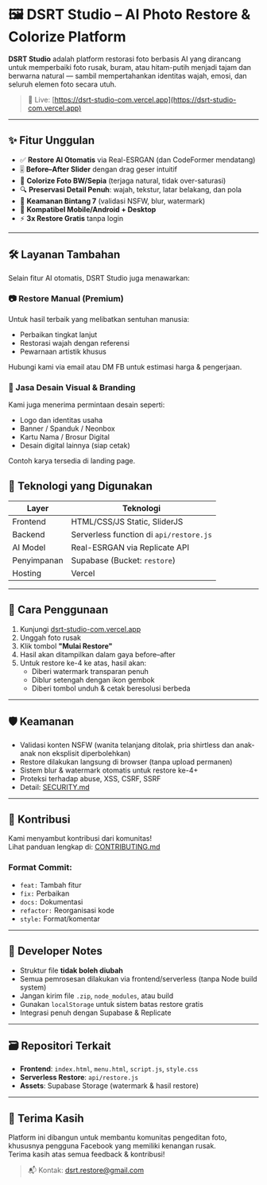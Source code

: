 # 🖼️ DSRT Studio – AI Photo Restore & Colorize Platform

**DSRT Studio** adalah platform restorasi foto berbasis AI yang dirancang untuk memperbaiki foto rusak, buram, atau hitam-putih menjadi tajam dan berwarna natural — sambil mempertahankan identitas wajah, emosi, dan seluruh elemen foto secara utuh.

> 🔗 Live: [https://dsrt-studio-com.vercel.app](https://dsrt-studio-com.vercel.app)

---

## ✨ Fitur Unggulan

- ✅ **Restore AI Otomatis** via Real-ESRGAN (dan CodeFormer mendatang)
- 🎚️ **Before–After Slider** dengan drag geser intuitif
- 🎨 **Colorize Foto BW/Sepia** (terjaga natural, tidak over-saturasi)
- 🔍 **Preservasi Detail Penuh**: wajah, tekstur, latar belakang, dan pola
- 🔐 **Keamanan Bintang 7** (validasi NSFW, blur, watermark)
- 📱 **Kompatibel Mobile/Android + Desktop**
- ⚡ **3x Restore Gratis** tanpa login

------

## 🛠️ Layanan Tambahan

Selain fitur AI otomatis, DSRT Studio juga menawarkan:

### 📷 Restore Manual (Premium)
Untuk hasil terbaik yang melibatkan sentuhan manusia:
- Perbaikan tingkat lanjut
- Restorasi wajah dengan referensi
- Pewarnaan artistik khusus

Hubungi kami via email atau DM FB untuk estimasi harga & pengerjaan.

### 🎨 Jasa Desain Visual & Branding
Kami juga menerima permintaan desain seperti:
- Logo dan identitas usaha
- Banner / Spanduk / Neonbox
- Kartu Nama / Brosur Digital
- Desain digital lainnya (siap cetak)

Contoh karya tersedia di landing page.

## 🧩 Teknologi yang Digunakan

| Layer       | Teknologi                                 |
|-------------|--------------------------------------------|
| Frontend    | HTML/CSS/JS Static, SliderJS              |
| Backend     | Serverless function di `api/restore.js`   |
| AI Model    | Real-ESRGAN via Replicate API             |
| Penyimpanan | Supabase (Bucket: `restore`)              |
| Hosting     | Vercel                                     |

---

## 📸 Cara Penggunaan

1. Kunjungi [dsrt-studio-com.vercel.app](https://dsrt-studio-com.vercel.app)
2. Unggah foto rusak
3. Klik tombol **"Mulai Restore"**
4. Hasil akan ditampilkan dalam gaya before–after
5. Untuk restore ke-4 ke atas, hasil akan:
   - Diberi watermark transparan penuh
   - Diblur setengah dengan ikon gembok
   - Diberi tombol unduh & cetak beresolusi berbeda

---

## 🛡️ Keamanan

- Validasi konten NSFW (wanita telanjang ditolak, pria shirtless dan anak-anak non eksplisit diperbolehkan)
- Restore dilakukan langsung di browser (tanpa upload permanen)
- Sistem blur & watermark otomatis untuk restore ke-4+
- Proteksi terhadap abuse, XSS, CSRF, SSRF
- Detail: [SECURITY.md](./SECURITY.md)

---

## 🤝 Kontribusi

Kami menyambut kontribusi dari komunitas!  
Lihat panduan lengkap di: [CONTRIBUTING.md](./CONTRIBUTING.md)

### Format Commit:

- `feat:` Tambah fitur  
- `fix:` Perbaikan  
- `docs:` Dokumentasi  
- `refactor:` Reorganisasi kode  
- `style:` Format/komentar

---

## 🧪 Developer Notes

- Struktur file **tidak boleh diubah**
- Semua pemrosesan dilakukan via frontend/serverless (tanpa Node build system)
- Jangan kirim file `.zip`, `node_modules`, atau build
- Gunakan `localStorage` untuk sistem batas restore gratis
- Integrasi penuh dengan Supabase & Replicate

---

## 🗃️ Repositori Terkait

- **Frontend**: `index.html`, `menu.html`, `script.js`, `style.css`
- **Serverless Restore**: `api/restore.js`
- **Assets**: Supabase Storage (watermark & hasil restore)

---

## 🙏 Terima Kasih

Platform ini dibangun untuk membantu komunitas pengeditan foto, khususnya pengguna Facebook yang memiliki kenangan rusak.  
Terima kasih atas semua feedback & kontribusi!

> 📬 Kontak: dsrt.restore@gmail.com
